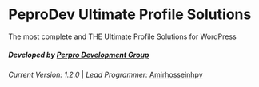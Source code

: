 **PeproDev Ultimate Profile Solutions**
=======================================

The most complete and THE Ultimate Profile Solutions for WordPress

##### **Developed by** [Perpro Development Group](https://pepro.dev/)

*Current Version: 1.2.0* \| *Lead Programmer:* [Amirhosseinhpv](https://hpv.im/)

